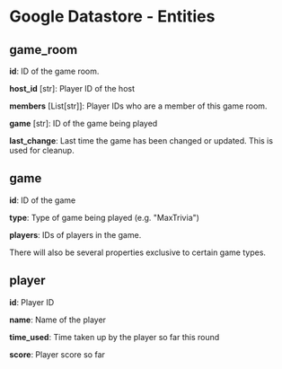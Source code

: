 # Google Datastore - Entities

## game_room

**id**: ID of the game room.

**host_id** [str]: Player ID of the host

**members** [List[str]]: Player IDs who are a member of this game room.

**game** [str]: ID of the game being played

**last_change**: Last time the game has been changed or updated. This is used for cleanup.

## game

**id**: ID of the game

**type**: Type of game being played (e.g. "MaxTrivia")

**players**: IDs of players in the game.

There will also be several properties exclusive to certain game types.

## player

**id**: Player ID

**name**: Name of the player

**time_used**: Time taken up by the player so far this round

**score**: Player score so far